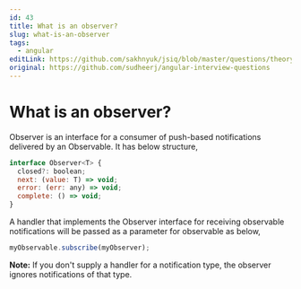```yaml
---
id: 43
title: What is an observer?
slug: what-is-an-observer
tags:
  - angular
editLink: https://github.com/sakhnyuk/jsiq/blob/master/questions/theory/angular/43.md
original: https://github.com/sudheerj/angular-interview-questions
---
```


# What is an observer?

Observer is an interface for a consumer of push-based notifications delivered by an Observable. It has below structure,

```javascript
interface Observer<T> {
  closed?: boolean;
  next: (value: T) => void;
  error: (err: any) => void;
  complete: () => void;
}
```

A handler that implements the Observer interface for receiving observable notifications will be passed as a parameter for observable as below,

```javascript
myObservable.subscribe(myObserver);
```

**Note:** If you don't supply a handler for a notification type, the observer ignores notifications of that type.
